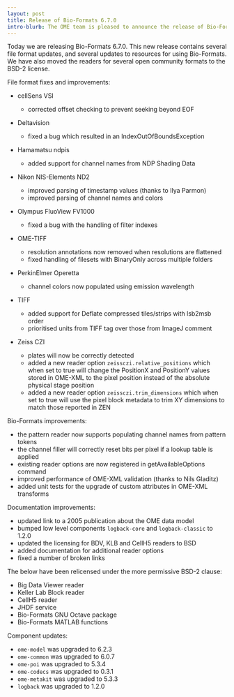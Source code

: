 ```yaml
---
layout: post
title: Release of Bio-Formats 6.7.0
intro-blurb: The OME team is pleased to announce the release of Bio-Formats 6.7.0
---
```


Today we are releasing Bio-Formats 6.7.0. This new release contains several file format updates, and several updates to resources for using Bio-Formats. We have also moved the readers for several open community formats to the BSD-2 license.

File format fixes and improvements:

* cellSens VSI
  * corrected offset checking to prevent seeking beyond EOF

* Deltavision
  * fixed a bug which resulted in an IndexOutOfBoundsException

* Hamamatsu ndpis
  * added support for channel names from NDP Shading Data

* Nikon NIS-Elements ND2
  * improved parsing of timestamp values (thanks to Ilya Parmon)
  * improved parsing of channel names and colors

* Olympus FluoView FV1000
  * fixed a bug with the handling of filter indexes

* OME-TIFF
  * resolution annotations now removed when resolutions are flattened
  * fixed handling of filesets with BinaryOnly across multiple folders

* PerkinElmer Operetta
  * channel colors now populated using emission wavelength

* TIFF
  * added support for Deflate compressed tiles/strips with lsb2msb order
  * prioritised units from TIFF tag over those from ImageJ comment

* Zeiss CZI
  * plates will now be correctly detected
  * added a new reader option ``zeissczi.relative_positions`` which when set to true 
     will change the PositionX and PositionY values stored in OME-XML to the pixel 
     position instead of the absolute physical stage position
  * added a new reader option ``zeissczi.trim_dimensions`` which when set to true will 
     use the pixel block metadata to trim XY dimensions to match those reported in ZEN

Bio-Formats improvements:
 
* the pattern reader now supports populating channel names from pattern tokens
* the channel filler will correctly reset bits per pixel if a lookup table is applied
* existing reader options are now registered in getAvailableOptions command
* improved performance of OME-XML validation (thanks to Nils Gladitz)
* added unit tests for the upgrade of custom attributes in OME-XML transforms

Documentation improvements:

* updated link to a 2005 publication about the OME data model
* bumped low level components `logback-core` and `logback-classic` to 1.2.0
* updated the licensing for BDV, KLB and CellH5 readers to BSD
* added documentation for additional reader options
* fixed a number of broken links

The below have been relicensed under the more permissive BSD-2 clause:

* Big Data Viewer reader
* Keller Lab Block reader
* CellH5 reader
* JHDF service
* Bio-Formats GNU Octave package
* Bio-Formats MATLAB functions

Component updates:

* `ome-model` was upgraded to 6.2.3
* `ome-common` was upgraded to 6.0.7
* `ome-poi` was upgraded to 5.3.4
* `ome-codecs` was upgraded to 0.3.1
* `ome-metakit` was upgraded to 5.3.3
* `logback` was upgraded to 1.2.0
